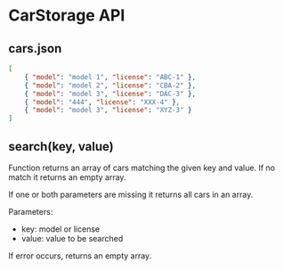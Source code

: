 # CarStorage API

## cars.json

```json
[
	{ "model": "model 1", "license": "ABC-1" },
	{ "model": "model 2", "license": "CBA-2" },
	{ "model": "model 3", "license": "DAC-3" },
	{ "model": "444", "license": "XXX-4" },
	{ "model": "model 3", "license": "XYZ-3" }
]
```

## **search(key, value)**

Function returns an array of cars matching the given key and value.
If no match it returns an empty array.

If one or both parameters are missing it returns all cars in an array.

Parameters:

-   key: model or license
-   value: value to be searched

If error occurs, returns an empty array.
